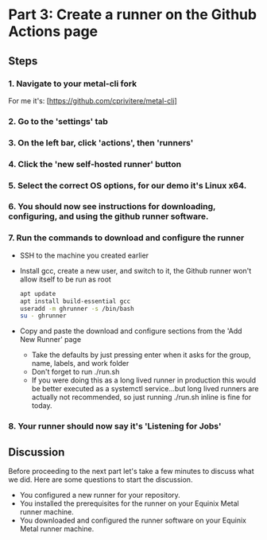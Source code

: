 <!-- See https://squidfunk.github.io/mkdocs-material/reference/ -->
# Part 3: Create a runner on the Github Actions page

## Steps

### 1. Navigate to your metal-cli fork

For me it's: [https://github.com/cprivitere/metal-cli]

### 2. Go to the 'settings' tab

### 3. On the left bar, click 'actions', then 'runners'

### 4. Click the 'new self-hosted runner' button

### 5. Select the correct OS options, for our demo it's Linux x64.

### 6. You should now see instructions for downloading, configuring, and using the github runner software.

### 7. Run the commands to download and configure the runner

- SSH to the machine you created earlier
- Install gcc, create a new user, and switch to it, the Github runner won't allow itself to be run as root

  ```sh
  apt update
  apt install build-essential gcc
  useradd -m ghrunner -s /bin/bash
  su - ghrunner
  ```

- Copy and paste the download and configure sections from the 'Add New Runner' page
  - Take the defaults by just pressing enter when it asks for the group, name, labels, and work folder
  - Don't forget to run ./run.sh
  - If you were doing this as a long lived runner in production this would be better executed as a systemctl service...but long lived runners are actually not recommended, so just running ./run.sh inline is fine for today.

### 8. Your runner should now say it's 'Listening for Jobs'

## Discussion

Before proceeding to the next part let's take a few minutes to discuss what we did. Here are some questions to start the discussion.

- You configured a new runner for your repository.
- You installed the prerequisites for the runner on your Equinix Metal runner machine.
- You downloaded and configured the runner software on your Equinix Metal runner machine.